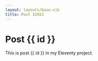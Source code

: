 ```yaml
---
layout: layouts/base.njk
title: Post 12922
---
```


# Post {{ id }}

This is post {{ id }} in my Eleventy project.
